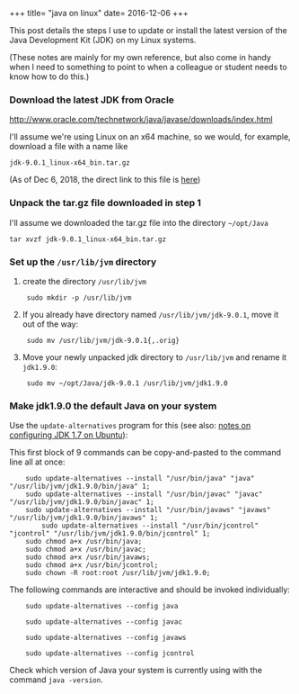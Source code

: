 +++
title= "java on linux"
date= 2016-12-06
+++
<!-- 
---
layout: post
title: "java on linux"
date: 2017-12-06 20:41:09 -0700
comments: true
categories: 
--- -->


This post details the steps I use to update or install
the latest version of the Java Development Kit (JDK) on 
my Linux systems.

<!-- more -->

(These notes are mainly for my own reference, but also
come in handy when I need to something to point to when
a colleague or student needs to know how to do this.)

### Download the latest JDK from Oracle

http://www.oracle.com/technetwork/java/javase/downloads/index.html

I'll assume we're using Linux on an x64 machine, so we would,
for example, download a file with a name like

`jdk-9.0.1_linux-x64_bin.tar.gz`

(As of Dec 6, 2018, the direct link to this file is [here](http://download.oracle.com/otn-pub/java/jdk/9.0.1+11/jdk-9.0.1_linux-x64_bin.tar.gz))


### Unpack the tar.gz file downloaded in step 1

I'll assume we downloaded the tar.gz file into the directory `~/opt/Java`

    tar xvzf jdk-9.0.1_linux-x64_bin.tar.gz
    
### Set up the `/usr/lib/jvm` directory

1. create the directory `/usr/lib/jvm`

        sudo mkdir -p /usr/lib/jvm

2. If you already have directory named `/usr/lib/jvm/jdk-9.0.1`, move it out of the way:
   
        sudo mv /usr/lib/jvm/jdk-9.0.1{,.orig}

3. Move your newly unpacked jdk directory to `/usr/lib/jvm` and rename it `jdk1.9.0`:
   
        sudo mv ~/opt/Java/jdk-9.0.1 /usr/lib/jvm/jdk1.9.0
	
### Make jdk1.9.0 the default Java on your system

Use the `update-alternatives` program for this (see also: [notes on configuring JDK 1.7 on Ubuntu](http://askubuntu.com/questions/55848/how-do-i-install-oracle-java-jdk-7)):

This first block of 9 commands can be copy-and-pasted to the command line all at once:
		
        sudo update-alternatives --install "/usr/bin/java" "java" "/usr/lib/jvm/jdk1.9.0/bin/java" 1;
        sudo update-alternatives --install "/usr/bin/javac" "javac" "/usr/lib/jvm/jdk1.9.0/bin/javac" 1;
        sudo update-alternatives --install "/usr/bin/javaws" "javaws" "/usr/lib/jvm/jdk1.9.0/bin/javaws" 1;
    		sudo update-alternatives --install "/usr/bin/jcontrol" "jcontrol" "/usr/lib/jvm/jdk1.9.0/bin/jcontrol" 1;
        sudo chmod a+x /usr/bin/java;
        sudo chmod a+x /usr/bin/javac;
        sudo chmod a+x /usr/bin/javaws;
        sudo chmod a+x /usr/bin/jcontrol;
        sudo chown -R root:root /usr/lib/jvm/jdk1.9.0;

The following commands are interactive and should be invoked individually:
		
        sudo update-alternatives --config java
  
        sudo update-alternatives --config javac
  
        sudo update-alternatives --config javaws
  
        sudo update-alternatives --config jcontrol

Check which version of Java your system is currently using with the command `java -version`.
